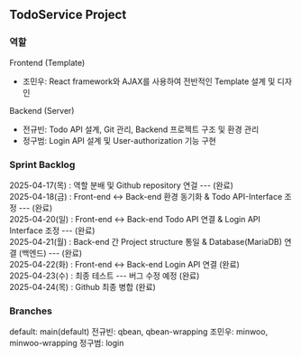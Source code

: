 ## TodoService Project

### 역할

Frontend (Template)
- 조민우: React framework와 AJAX를 사용하여 전반적인 Template 설계 및 디자인

Backend (Server)
- 전규빈: Todo API 설계, Git 관리, Backend 프로젝트 구조 및 환경 관리
- 정구범: Login API 설계 및 User-authorization 기능 구현
  

### Sprint Backlog

2025-04-17(목) :  역할 분배 및 Github repository 연걸 --- (완료) <br/> 
2025-04-18(금) :  Front-end <-> Back-end 환경 동기화 & Todo API-Interface 조정 --- (완료) <br/> 
2025-04-20(일) :  Front-end <-> Back-end Todo API 연결 & Login API Interface 조정 --- (완료) <br/> 
2025-04-21(월) :  Back-end 간 Project structure 통일 & Database(MariaDB) 연결 (백엔드) --- (완료) <br/> 
2025-04-22(화) :  Front-end <-> Back-end Login API 연결 (완료) <br/> 
2025-04-23(수) :  최종 테스트 --- 버그 수정 예정 (완료) <br/> 
2025-04-24(목) :  Github 최종 병합 (완료)      <br/> 


### Branches

default: main(default)
전규빈: qbean, qbean-wrapping
조민우: minwoo, minwoo-wrapping
정구범: login
